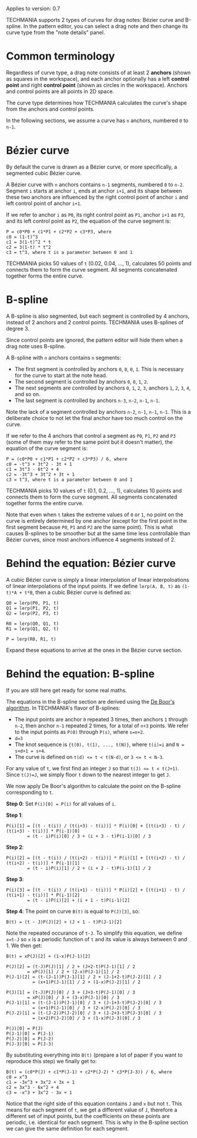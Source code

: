 Applies to version: 0.7

TECHMANIA supports 2 types of curves for drag notes: Bézier curve and B-spline. In the pattern editor, you can select a drag note and then change its curve type from the "note details" panel.

# Common terminology

Regardless of curve type, a drag note consists of at least 2 **anchors** (shown as squares in the workspace), and each anchor optionally has a left **control point** and right **control point** (shown as circles in the workspace). Anchors and control points are all points in 2D space.

The curve type determines how TECHMANIA calculates the curve's shape from the anchors and control points.

In the following sections, we assume a curve has `n` anchors, numbered `0` to `n-1`.

# Bézier curve

By default the curve is drawn as a Bézier curve, or more specifically, a segmented cubic Bézier curve.

A Bézier curve with `n` anchors contains `n-1` segments, numbered `0` to `n-2`. Segment `i` starts at anchor `i`, ends at anchor `i+1`, and its shape between these two anchors are influenced by the right control point of anchor `i` and left control point of anchor `i+1`.

If we refer to anchor `i` as `P0`, its right control point as `P1`, anchor `i+1` as `P3`, and its left control point as `P2`, the equation of the curve segment is:

```
P = c0*P0 + c1*P1 + c2*P2 + c3*P3, where
c0 = (1-t)^3
c1 = 3(1-t)^2 * t
c2 = 3(1-t) * t^2
c3 = t^3, where t is a parameter between 0 and 1
```

TECHMANIA picks 50 values of `t` (0.02, 0.04, ..., 1), calculates 50 points and connects them to form the curve segment. All segments concatenated together forms the entire curve.

# B-spline

A B-spline is also segmented, but each segment is controlled by 4 anchors, instead of 2 anchors and 2 control points. TECHMANIA uses B-splines of degree 3.

Since control points are ignored, the pattern editor will hide them when a drag note uses B-spline.

A B-spline with `n` anchors contains `n` segments:

* The first segment is controlled by anchors `0`, `0`, `0`, `1`. This is necessary for the curve to start at the note head.
* The second segment is controlled by anchors `0`, `0`, `1`, `2`.
* The next segments are controlled by anchors `0`, `1`, `2`, `3`, anchors `1`, `2`, `3`, `4`, and so on.
* The last segment is controlled by anchors `n-3`, `n-2`, `n-1`, `n-1`.

Note the lack of a segment controlled by anchors `n-2`, `n-1`, `n-1`, `n-1`. This is a deliberate choice to not let the final anchor have too much control on the curve.

If we refer to the 4 anchors that control a segment as `P0`, `P1`, `P2` and `P3` (some of them may refer to the same point but it doesn't matter), the equation of the curve segment is:

```
P = (c0*P0 + c1*P1 + c2*P2 + c3*P3) / 6, where
c0 = -t^3 + 3t^2 - 3t + 1
c1 = 3t^3 - 6t^2 + 4
c2 = -3t^3 + 3t^2 + 3t + 1
c3 = t^3, where t is a parameter between 0 and 1
```

TECHMANIA picks 10 values of `t` (0.1, 0.2, ..., 1), calculates 10 points and connects them to form the curve segment. All segments concatenated together forms the entire curve.

Note that even when `t` takes the extreme values of `0` or `1`, no point on the curve is entirely determined by one anchor (except for the first point in the first segment because `P0`, `P1` and `P2` are the same point). This is what causes B-splines to be smoother but at the same time less controllable than Bézier curves, since most anchors influence 4 segments instead of 2.

# Behind the equation: Bézier curve

A cubic Bézier curve is simply a linear interpolation of linear interpoloations of linear interpolations of the input points. If we define `lerp(A, B, t)` as `(1-t)*A + t*B`, then a cubic Bézier curve is defined as:

```
Q0 = lerp(P0, P1, t)
Q1 = lerp(P1, P2, t)
Q2 = lerp(P2, P3, t)

R0 = lerp(Q0, Q1, t)
R1 = lerp(Q1, Q2, t)

P = lerp(R0, R1, t)
```

Expand these equations to arrive at the ones in the Bézier curve section.

# Behind the equation: B-spline

If you are still here get ready for some real maths.

The equations in the B-spline section are derived using the [De Boor's algorithm](https://en.wikipedia.org/wiki/De_Boor%27s_algorithm). In TECHMANIA's flavor of B-splines:

* The input points are anchor `0` repeated 3 times, then anchors `1` through `n-2`, then anchor `n-1` repeated 2 times, for a total of `n+3` points. We refer to the input points as `P(0)` through `P(s)`, where `s=n+2`.
* `d=3`
* The knot sequence is `{t(0), t(1), ..., t(N)}`, where `t(i)=i` and `N = s+d+1 = s+4`.
* The curve is defined on `t(d) <= t < t(N-d)`, or `3 <= t < N-3`.

For any value of `t`, we first find an integer `J` so that `t(J) <= t < t(J+1)`. Since `t(J)=J`, we simply floor `t` down to the nearest integer to get `J`.

We now apply De Boor's algorithm to calculate the point on the B-spline corresponding to `t`.

**Step 0**: Set `P(i)[0] = P(i)` for all values of `i`.

**Step 1**:

```
P(i)[1] = [(t - t(i)) / (t(i+3) - t(i))] * P(i)[0] + [(t(i+3) - t) / (t(i+3) - t(i))] * P(i-1)[0]
        = (t - i)P(i)[0] / 3 + (i + 3 - t)P(i-1)[0] / 3
```

**Step 2**:

```
P(i)[2] = [(t - t(i)) / (t(i+2) - t(i))] * P(i)[1] + [(t(i+2) - t) / (t(i+2) - t(i))] * P(i-1)[1]
        = (t - i)P(i)[1] / 2 + (i + 2 - t)P(i-1)[1] / 2
```

**Step 3**:

```
P(i)[3] = [(t - t(i)) / (t(i+1) - t(i))] * P(i)[2] + [(t(i+1) - t) / (t(i+1) - t(i))] * P(i-1)[2]
        = (t - i)P(i)[2] + (i + 1 - t)P(i-1)[2]
```

**Step 4**: The point on curve `B(t)` is equal to `P(J)[3]`, so:

`B(t) = (t - J)P(J)[2] + (J + 1 - t)P(J-1)[2]`

Note the repeated occurance of `t-J`. To simplify this equation, we define `x=t-J` so `x` is a periodic function of `t` and its value is always between 0 and 1. We then get:

```
B(t) = xP(J)[2] + (1-x)P(J-1)[2]

P(J)[2] = (t-J)P(J)[1] / 2 + (J+2-t)P(J-1)[1] / 2
        = xP(J)[1] / 2 + (2-x)P(J-1)[1] / 2
P(J-1)[2] = (t-(J-1))P(J-1)[1] / 2 + (J-1+2-t)P(J-2)[1] / 2
          = (x+1)P(J-1)[1] / 2 + (1-x)P(J-2)[1] / 2

P(J)[1] = (t-J)P(J)[0] / 3 + (J+3-t)P(J-1)[0] / 3
        = xP(J)[0] / 3 + (3-x)P(J-1)[0] / 3
P(J-1)[1] = (t-(J-1))P(J-1)[0] / 3 + (J-1+3-t)P(J-2)[0] / 3
          = (x+1)P(J-1)[0] / 3 + (2-x)P(J-2)[0] / 3
P(J-2)[1] = (t-(J-2))P(J-2)[0] / 3 + (J-2+3-t)P(J-3)[0] / 3
          = (x+2)P(J-2)[0] / 3 + (1-x)P(J-3)[0] / 3

P(J)[0] = P(J)
P(J-1)[0] = P(J-1)
P(J-2)[0] = P(J-2)
P(J-3)[0] = P(J-3)
```

By substituting everything into `B(t)` (prepare a lot of paper if you want to reproduce this step) we finally get to:

```
B(t) = (c0*P(J) + c1*P(J-1) + c2*P(J-2) * c3*P(J-3)) / 6, where
c0 = x^3
c1 = -3x^3 + 3x^2 + 3x + 1
c2 = 3x^3 - 6x^2 + 4
c3 = -x^3 + 3x^2 - 3x + 1
```

Notice that the right side of this equation contains `J` and `x` but not `t`. This means for each segment of `t`, we get a different value of `J`, therefore a different set of input points, but the coefficients on these points are periodic, i.e. identical for each segment. This is why in the B-spline section we can give the same definition for each segment.
